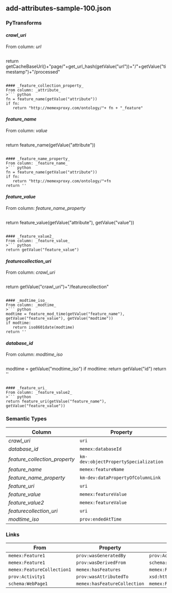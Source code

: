 ## add-attributes-sample-100.json

### PyTransforms
#### _crawl_uri_
From column: _url_
>``` python
return getCacheBaseUrl()+"page/"+get_url_hash(getValue("url"))+"/"+getValue("timestamp")+"/processed"
```

#### _feature_collection_property_
From column: _attribute_
>``` python
fn = feature_name(getValue("attribute"))
if fn:
   return "http://memexproxy.com/ontology/"+ fn + "_feature"
```

#### _feature_name_
From column: _value_
>``` python
return feature_name(getValue("attribute"))
```

#### _feature_name_property_
From column: _feature_name_
>``` python
fn = feature_name(getValue("attribute"))
if fn:
   return "http://memexproxy.com/ontology/"+fn
return ''
```

#### _feature_value_
From column: _feature_name_property_
>``` python
return feature_value(getValue("attribute"), getValue("value"))
```

#### _feature_value2_
From column: _feature_value_
>``` python
return getValue("feature_value")
```

#### _featurecollection_uri_
From column: _crawl_uri_
>``` python
return getValue("crawl_uri")+"/featurecollection"
```

#### _modtime_iso_
From column: _modtime_
>``` python
modtime = feature_mod_time(getValue("feature_name"), getValue("feature_value"), getValue("modtime"))
if modtime:
   return iso8601date(modtime)
return ''
```

#### _database_id_
From column: _modtime_iso_
>``` python
modtime = getValue("modtime_iso")
if modtime:
  return getValue("id")
return ''
```

#### _feature_uri_
From column: _feature_value2_
>``` python
return feature_uri(getValue("feature_name"), getValue("feature_value"))
```


### Semantic Types
| Column | Property | Class |
|  ----- | -------- | ----- |
| _crawl_uri_ | `uri` | `schema:WebPage1`|
| _database_id_ | `memex:databaseId` | `prov:Activity1`|
| _feature_collection_property_ | `km-dev:objectPropertySpecialization` | `memex:FeatureCollection1`|
| _feature_name_ | `memex:featureName` | `memex:Feature1`|
| _feature_name_property_ | `km-dev:dataPropertyOfColumnLink` | `memex:Feature1`|
| _feature_uri_ | `uri` | `memex:Feature1`|
| _feature_value_ | `memex:featureValue` | `memex:Feature1`|
| _feature_value2_ | `memex:featureValue` | `memex:Feature1`|
| _featurecollection_uri_ | `uri` | `memex:FeatureCollection1`|
| _modtime_iso_ | `prov:endedAtTime` | `prov:Activity1`|


### Links
| From | Property | To |
|  --- | -------- | ---|
| `memex:Feature1` | `prov:wasGeneratedBy` | `prov:Activity1`|
| `memex:Feature1` | `prov:wasDerivedFrom` | `schema:WebPage1`|
| `memex:FeatureCollection1` | `memex:hasFeatures` | `memex:Feature1`|
| `prov:Activity1` | `prov:wasAttributedTo` | `xsd:http://memex.zapto.org/data/software/extractor/ist/attributes/version/unknown`|
| `schema:WebPage1` | `memex:hasFeatureCollection` | `memex:FeatureCollection1`|
